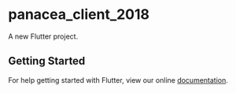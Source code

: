 # panacea_client_2018

A new Flutter project.

## Getting Started

For help getting started with Flutter, view our online
[documentation](https://flutter.io/).
